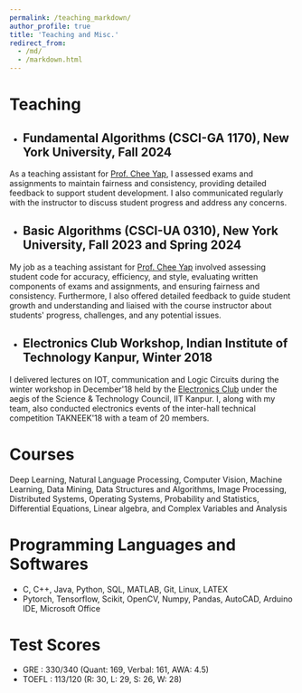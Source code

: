 ```yaml
---
permalink: /teaching_markdown/
author_profile: true
title: 'Teaching and Misc.'
redirect_from: 
  - /md/
  - /markdown.html
---
```



# Teaching
 * ## Fundamental Algorithms (CSCI-GA 1170), New York University, Fall 2024
As a teaching assistant for [Prof. Chee Yap](https://cs.nyu.edu/yap/), I assessed exams and assignments to maintain fairness and consistency, providing detailed feedback to support student development. I also communicated regularly with the instructor to discuss student progress and address any concerns.

 * ## Basic Algorithms (CSCI-UA 0310), New York University, Fall 2023 and Spring 2024
My job as a teaching assistant for [Prof. Chee Yap](https://cs.nyu.edu/yap/) involved assessing student code for accuracy, efficiency, and style, evaluating written components of exams and assignments, and ensuring fairness and consistency. Furthermore, I also offered detailed feedback to guide student growth and understanding and liaised with the course instructor about students' progress, challenges, and any potential issues.

 * ## Electronics Club Workshop, Indian Institute of Technology Kanpur, Winter 2018
I delivered lectures on IOT, communication and Logic Circuits during the winter workshop in December'18 held by the [Electronics Club](https://iitk.ac.in/new/electronics-club) under the aegis of the Science & Technology Council, IIT Kanpur. I, along with my team, also conducted electronics events of the inter-hall technical competition TAKNEEK'18 with a team of 20 members.

# Courses
Deep Learning, Natural Language Processing, Computer Vision, Machine Learning, Data Mining, Data Structures and Algorithms, Image Processing, Distributed Systems, Operating Systems, Probability and Statistics, Differential Equations, Linear algebra, and Complex Variables and Analysis

# Programming Languages and Softwares
 * C, C++, Java, Python, SQL, MATLAB, Git, Linux, LATEX
 * Pytorch, Tensorflow, Scikit, OpenCV, Numpy, Pandas, AutoCAD, Arduino IDE, Microsoft Office

# Test Scores
 * GRE : 330/340 (Quant: 169, Verbal: 161, AWA: 4.5)
 * TOEFL : 113/120 (R: 30, L: 29, S: 26, W: 28)

